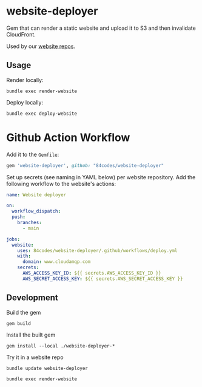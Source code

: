 # website-deployer

Gem that can render a static website and upload it to S3 and then invalidate CloudFront.

Used by our [website repos].

[website repos]: https://github.com/84codes?q=website&type=&language=

## Usage

Render locally:

    bundle exec render-website

Deploy locally:

    bundle exec deploy-website


# Github Action Workflow

Add it to the `Gemfile`:

```ruby
gem 'website-deployer', github: "84codes/website-deployer"
```

Set up secrets (see naming in YAML below) per website repository.
Add the following workflow to the website's actions:

```yaml
name: Website deployer

on:
  workflow_dispatch:
  push:
    branches:
      - main

jobs:
  website:
    uses: 84codes/website-deployer/.github/workflows/deploy.yml
    with:
      domain: www.cloudamqp.com
    secrets:
      AWS_ACCESS_KEY_ID: ${{ secrets.AWS_ACCESS_KEY_ID }}
      AWS_SECRET_ACCESS_KEY: ${{ secrets.AWS_SECRET_ACCESS_KEY }}
```

## Development

Build the gem

    gem build

Install the built gem

    gem install --local ./website-deployer-*

Try it in a website repo

    bundle update website-deployer

    bundle exec render-website
